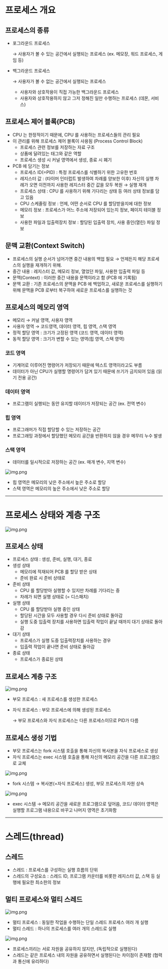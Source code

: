 # 프로세스 개요

## 프로세스의 종류

- 포그라운드 프로세스

  →   사용자가 볼 수 있는 공간에서 실행되는 프로세스 (ex. 메모장, 워드 프로세스, 게임 등)

- 백그라운드 프로세스

  →   사용자가 볼 수 없는 공간에서 실행되는 프로세스

    - 사용자와 상호작용이 직접 가능한 백그라운드 프로세스
    - 사용자와 상호작용하지 않고 그저 정해진 일만 수행하는 프로세스 (데몬, 서비스)

## 프로세스 제어 블록(PCB)

- CPU 는 한정적이기 때문에, CPU 를 사용하는 프로세스들의 관리 필요
- 이 관리를 위해 프로세스 제어 블록이 사용됨 (Process Control Block)
    - 프로세스 관련 정보를 저장하는 자료 구조
    - 상품에 달려있는 태그와 같은 역할
    - 프로세스 생성 시 커널 영역에서 생성, 종료 시  폐기
- PCB 에 담기는 정보
    - 프로세스 ID(=PID) : 특정 프로세스를 식별하기 위한 고유한 번호
    - 레지스터 값 : (타이머 인터럽트  발생하여 차례를 양보한 이후) 자신의 실행 차례가 오면 이전까지 사용한 레지스터 중간 값을 모두 복원 → 실행 재개
    - 프로세스 상태 : CPU 를 사용하기 위해 기다리는 상태 등 여러 상태 정보를 담고 있음
    - CPU 스케줄링 정보 : 언제, 어떤 순서로 CPU 를 할당받을지에 대한 정보
    - 메모리 정보 : 프로세스가 어느 주소에 저장되어 있는지 정보, 페이지 테이블 정보
    - 사용한 파일과 입출력장치 정보 : 할당된 입출력 장치, 사용 중인(열린) 파일 정보


## 문맥 교환(Context Switch)

- 프로세스의 실행 순서가 넘어가면 중간 내용의 백업 필요 → 언제든지 해당 프로세스의 실행을 재개하기 위해.
- 중간 내용 : 레지스터 값, 메모리 정보, 열었던 파일, 사용한 입출력 파일 등
- 문맥(Context) : 이러한 중간 내용을 문맥이라고 함 (PCB 에 기록됨)
- 문맥 교환 : 기존 프로세스의 문맥을 PCB 에 백업하고, 새로운 프로세스를 실행하기 위해 문맥을 PCB 로부터 복구하여 새로운 프로세스를 실행하는 것

## 프로세스의 메모리 영역

- 메모리 → 커널 영역, 사용자 영역
- 사용자 영역 → 코드영역, 데이터 영역, 힙 영역, 스택 영역
- 정적 할당 영역 : 크기가 고정된 영역 (코드 영역, 데이터 영역)
- 동적 할당 영역 : 크기가 변할 수 있는 영역(힙 영역, 스택 영역)

### 코드 영역

- 기계어로 이루어진 명령어가 저장되기 때문에 텍스트 영역이라고도 부름
- 데이터가 아닌 CPU가 실행할 명령어가 담겨 있기 때문에 쓰기가 금지되어 있음 (읽기 전용 공간)

### 데이터 영역

- 프로그램이 실행되는 동안 유지할 데이터가 저장되는 공간 (ex. 전역 변수)

### 힙 영역

- 프로그래머가 직접 할당할 수 있는 저장하는 공간
- 프로그래밍 과정에서 할당했던 메모리 공간을 반환하지 않을 경우 메무리 누수 발생

### 스택 영역

- 데이터를 일시적으로 저장하는 공간 (ex. 매개 변수, 지역 변수)

![img.png](../image/이승현-image1.png)

- 힙 영역은 메모리의 낮은 주소에서 높은 주소로 할당
- 스택 영역은 메모리의 높은 주소에서 낮은 주소로 할당

---

# 프로세스 상태와 계층 구조

![img.png](../image/이승현-image2.png) 

## 프로세스 상태

- 프로세스 상태 : 생성, 준비, 실행, 대기, 종료
- 생성 상태
    - 메모리에 적재되어 PCB 를 할당 받은 상태
    - 준비 완료 시 준비 상태로
- 준비 상태
    - CPU 를 할당받아 실행할 수 있지만 차례를 기다리는 중
    - 차례가 되면 실행 상태로 (= 디스패치)
- 실행 상태
    - CPU 를 할당받아 실행 중인 상태
    - 할당된 시간을 모두 사용할 경우 다시 준비 상태로 돌아감
    - 실행 도중 입출력 장치를 사용하면 입출력 작업이 끝날 때까지 대기 상태로 돌아감
- 대기 상태
    - 프로세스가 실행 도중 입출력장치를 사용하는 경우
    - 입출력 작업이 끝나면 준비 상태로 돌아감
- 종료 상태
    - 프로세스가 종료된 상태

## 프로세스 계층 구조

![img.png](../image/이승현-image3.png)

- 부모 프로세스 : 새 프로세스를 생성한 프로세스
- 자식 프로세스 : 부모 프로세스에 의해 생성된 프로세스

  → 부모 프로세스와 자식 프로세스는 다른 프로세스이므로 PID가 다름

## 프로세스 생성 기법

- 부모 프로세스는 fork 시스템 호출을 통해 자신의 복사본을 자식 프로세스로 생성
- 자식 프로세스는 exec 시스템 호출을 통해 자신의 메모리 공간을 다른 프로그램으로 교체

![img.png](../image/이승현-image4.png)

- fork 시스템 → 복사본(=자식 프로세스) 생성, 부모 프로세스의 자원 상속

![img.png](../image/이승현-image5.png)

- exec 시스템 → 메모리 공간을 새로운 프로그램으로 덮어씀, 코드/ 데이터 영역은 실행할 프로그램 내용으로 바꾸고 나머지 영역은 초기화함

---

# 스레드(thread)

## 스레드

- 스레드 : 프로세스를 구성하는 실행 흐름의 단위
- 스레드의 구성요소 : 스레드 ID, 프로그램 카운터를 비롯한 레지스터 값, 스택 등 실행에 필요한 최소한의 정보

## 멀티 프로세스와 멀티 스레드

![img.png](../image/이승현-image6.png)

- 멀티 프로세스 : 동일한 작업을 수행하는 단일 스레드 프로세스 여러 개 실행
- 멀티 스레드 : 하나의 프로세스를 여러 개의 스레드로 실행

![img.png](../image/이승현-image7.png)

- 프로세스끼리는 서로 자원을 공유하지 않지만, (독립적으로 실행된다)
- 스레드는 같은 프로세스 내의 자원을 공유하면서 실행된다는 차이점이 존재함 (협력과 통신에 유리하다)